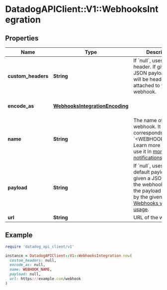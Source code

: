 # DatadogAPIClient::V1::WebhooksIntegration

## Properties

| Name | Type | Description | Notes |
| ---- | ---- | ----------- | ----- |
| **custom_headers** | **String** | If &#x60;null&#x60;, uses no header. If given a JSON payload, these will be headers attached to your webhook. | [optional] |
| **encode_as** | [**WebhooksIntegrationEncoding**](WebhooksIntegrationEncoding.md) |  | [optional][default to &#39;json&#39;] |
| **name** | **String** | The name of the webhook. It corresponds with &#x60;&lt;WEBHOOK_NAME&gt;&#x60;. Learn more on how to use it in [monitor notifications](https://docs.datadoghq.com/monitors/notify). |  |
| **payload** | **String** | If &#x60;null&#x60;, uses the default payload. If given a JSON payload, the webhook returns the payload specified by the given payload. [Webhooks variable usage](https://docs.datadoghq.com/integrations/webhooks/#usage). | [optional] |
| **url** | **String** | URL of the webhook. |  |

## Example

```ruby
require 'datadog_api_client/v1'

instance = DatadogAPIClient::V1::WebhooksIntegration.new(
  custom_headers: null,
  encode_as: null,
  name: WEBHOOK_NAME,
  payload: null,
  url: https://example.com/webhook
)
```

